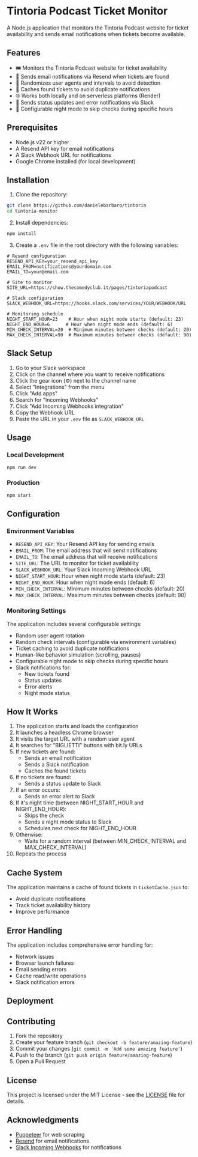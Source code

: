 # Tintoria Podcast Ticket Monitor

A Node.js application that monitors the Tintoria Podcast website for ticket availability and sends email notifications when tickets become available.

## Features

- 🎟️ Monitors the Tintoria Podcast website for ticket availability
- 📧 Sends email notifications via Resend when tickets are found
- 🔄 Randomizes user agents and intervals to avoid detection
- 💾 Caches found tickets to avoid duplicate notifications
- 🌐 Works both locally and on serverless platforms (Render)
- 📱 Sends status updates and error notifications via Slack
- 🌙 Configurable night mode to skip checks during specific hours

## Prerequisites

- Node.js v22 or higher
- A Resend API key for email notifications
- A Slack Webhook URL for notifications
- Google Chrome installed (for local development)

## Installation

1. Clone the repository:
```bash
git clone https://github.com/danielebarbaro/tintoria
cd tintoria-monitor
```

2. Install dependencies:
```bash
npm install
```

3. Create a `.env` file in the root directory with the following variables:
```env
# Resend configuration
RESEND_API_KEY=your_resend_api_key
EMAIL_FROM=notifications@yourdomain.com
EMAIL_TO=your@email.com

# Site to monitor
SITE_URL=https://show.thecomedyclub.it/pages/tintoriapodcast

# Slack configuration
SLACK_WEBHOOK_URL=https://hooks.slack.com/services/YOUR/WEBHOOK/URL

# Monitoring schedule
NIGHT_START_HOUR=23    # Hour when night mode starts (default: 23)
NIGHT_END_HOUR=6      # Hour when night mode ends (default: 6)
MIN_CHECK_INTERVAL=20  # Minimum minutes between checks (default: 20)
MAX_CHECK_INTERVAL=90  # Maximum minutes between checks (default: 90)
```

## Slack Setup

1. Go to your Slack workspace
2. Click on the channel where you want to receive notifications
3. Click the gear icon (⚙️) next to the channel name
4. Select "Integrations" from the menu
5. Click "Add apps"
6. Search for "Incoming Webhooks"
7. Click "Add Incoming Webhooks integration"
8. Copy the Webhook URL
9. Paste the URL in your `.env` file as `SLACK_WEBHOOK_URL`

## Usage

### Local Development
```bash
npm run dev
```

### Production 
```bash
npm start
```

## Configuration

### Environment Variables

- `RESEND_API_KEY`: Your Resend API key for sending emails
- `EMAIL_FROM`: The email address that will send notifications
- `EMAIL_TO`: The email address that will receive notifications
- `SITE_URL`: The URL to monitor for ticket availability
- `SLACK_WEBHOOK_URL`: Your Slack Incoming Webhook URL
- `NIGHT_START_HOUR`: Hour when night mode starts (default: 23)
- `NIGHT_END_HOUR`: Hour when night mode ends (default: 6)
- `MIN_CHECK_INTERVAL`: Minimum minutes between checks (default: 20)
- `MAX_CHECK_INTERVAL`: Maximum minutes between checks (default: 90)

### Monitoring Settings

The application includes several configurable settings:

- Random user agent rotation
- Random check intervals (configurable via environment variables)
- Ticket caching to avoid duplicate notifications
- Human-like behavior simulation (scrolling, pauses)
- Configurable night mode to skip checks during specific hours
- Slack notifications for:
  - New tickets found
  - Status updates
  - Error alerts
  - Night mode status

## How It Works

1. The application starts and loads the configuration
2. It launches a headless Chrome browser
3. It visits the target URL with a random user agent
4. It searches for "BIGLIETTI" buttons with bit.ly URLs
5. If new tickets are found:
   - Sends an email notification
   - Sends a Slack notification
   - Caches the found tickets
6. If no tickets are found:
   - Sends a status update to Slack
7. If an error occurs:
   - Sends an error alert to Slack
8. If it's night time (between NIGHT_START_HOUR and NIGHT_END_HOUR):
   - Skips the check
   - Sends a night mode status to Slack
   - Schedules next check for NIGHT_END_HOUR
9. Otherwise:
   - Waits for a random interval (between MIN_CHECK_INTERVAL and MAX_CHECK_INTERVAL)
10. Repeats the process

## Cache System

The application maintains a cache of found tickets in `ticketCache.json` to:
- Avoid duplicate notifications
- Track ticket availability history
- Improve performance

## Error Handling

The application includes comprehensive error handling for:
- Network issues
- Browser launch failures
- Email sending errors
- Cache read/write operations
- Slack notification errors

## Deployment

## Contributing

1. Fork the repository
2. Create your feature branch (`git checkout -b feature/amazing-feature`)
3. Commit your changes (`git commit -m 'Add some amazing feature'`)
4. Push to the branch (`git push origin feature/amazing-feature`)
5. Open a Pull Request

## License

This project is licensed under the MIT License - see the [LICENSE](LICENSE) file for details.

## Acknowledgments

- [Puppeteer](https://pptr.dev/) for web scraping
- [Resend](https://resend.com) for email notifications
- [Slack Incoming Webhooks](https://api.slack.com/messaging/webhooks) for notifications
